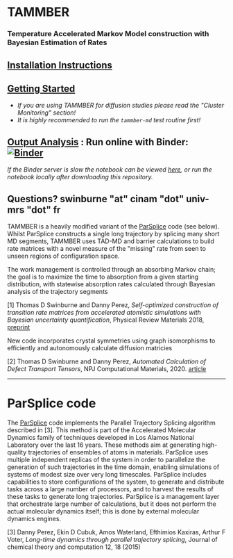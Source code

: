 # TAMMBER
### Temperature Accelerated Markov Model construction with Bayesian Estimation of Rates

##  [Installation Instructions](INSTALL.md)

##  [Getting Started](EXAMPLE.md)
- *If you are using TAMMBER for diffusion studies please read the "Cluster Monitoring" section!*
- *It is highly recommended to run the `tammber-md` test routine first!*


## [Output Analysis](process/Diffusion_Model_Example.ipynb) :  Run online with Binder: [![Binder](https://mybinder.org/badge_logo.svg)](https://mybinder.org/v2/gh/tomswinburne/tammber/HEAD?filepath=process%2FDiffusion_Model_Example.ipynb)

*If the Binder server is slow the notebook can be viewed [here](process/Diffusion_Model_Example.ipynb), or run the notebook locally after downloading this repository.*

Questions? swinburne "at" cinam "dot" univ-mrs "dot" fr
--------------------------------------------------------------------------------

TAMMBER is a heavily modified variant of the [ParSplice](https://gitlab.com/exaalt/parsplice.git) code (see below). Whilst ParSplice constructs a single long trajectory by splicing many short MD segments, TAMMBER uses TAD-MD and barrier calculations to build rate matrices with a novel measure of the "missing" rate from seen to unseen regions of configuration space.

The work management is controlled through an absorbing Markov chain; the goal is to maximize the time to absorption from a given starting distribution, with statewise absorption rates calculated through Bayesian analysis of the trajectory segments

[1] Thomas D Swinburne and Danny Perez, *Self-optimized construction of transition rate matrices from accelerated atomistic simulations with Bayesian uncertainty quantification*, Physical Review Materials 2018, [preprint](https://arxiv.org/abs/1803.05273)


New code incorporates crystal symmetries using graph isomorphisms to efficiently and autonomously calculate diffusion matricies

[2] Thomas D Swinburne and Danny Perez, *Automated Calculation of Defect Transport Tensors*, NPJ Computational Materials, 2020. [article](https://www.nature.com/articles/s41524-020-00463-8)

--------------------------------------------------------------------------------

# ParSplice code
The [ParSplice](https://gitlab.com/exaalt/parsplice.git) code implements the Parallel Trajectory Splicing algorithm described in [3]. This method is part of the Accelerated Molecular Dynamics family of techniques developed in Los Alamos National Laboratory over the last 16 years. These methods aim at generating high-quality trajectories of ensembles of atoms in materials. ParSplice uses multiple independent replicas of the system in order to parallelize the generation of such trajectories in the time domain, enabling simulations of systems of modest size over very long timescales. ParSplice includes capabilities to store configurations of the system, to generate and distribute tasks across a large number of processors, and to harvest the results of these tasks to generate long trajectories. ParSplice is a management layer that orchestrate large number of calculations, but it does not perform the actual molecular dynamics itself; this is done by external molecular dynamics engines.

[3] Danny Perez, Ekin D Cubuk, Amos Waterland, Efthimios Kaxiras, Arthur F Voter, *Long-time dynamics through parallel trajectory splicing*, Journal of chemical theory and computation 12, 18 (2015)

